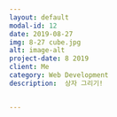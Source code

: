 ```yaml
---
layout: default
modal-id: 12
date: 2019-08-27
img: 8-27 cube.jpg
alt: image-alt
project-date: 8 2019
client: Me
category: Web Development
description:  상자 그리기!


---
```


